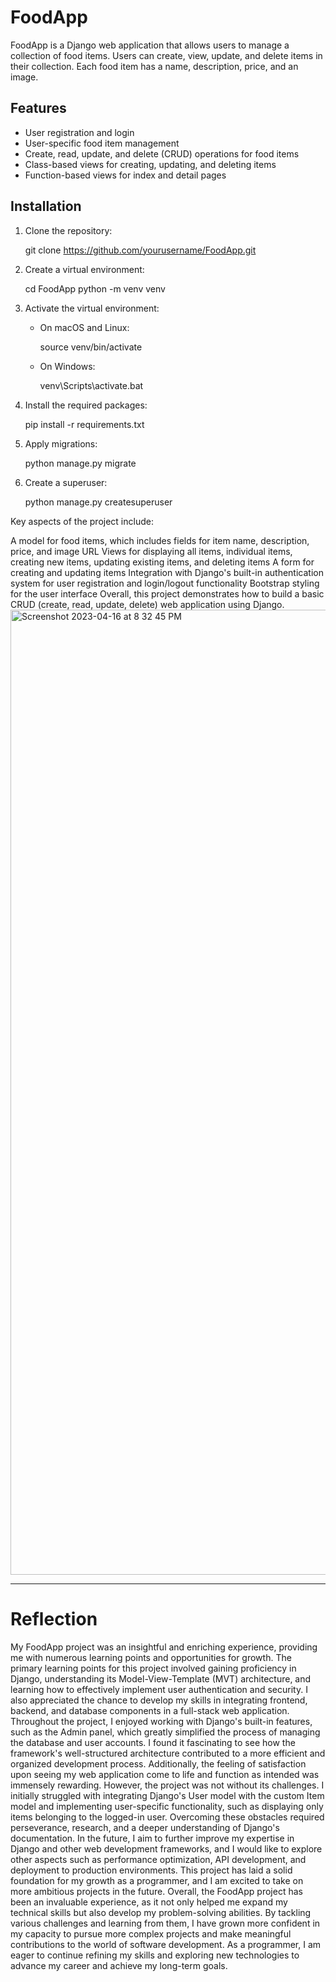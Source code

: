 # FoodApp

FoodApp is a Django web application that allows users to manage a collection of food items. Users can create, view, update, and delete items in their collection. Each food item has a name, description, price, and an image.

## Features

- User registration and login
- User-specific food item management
- Create, read, update, and delete (CRUD) operations for food items
- Class-based views for creating, updating, and deleting items
- Function-based views for index and detail pages

## Installation
1. Clone the repository:

   git clone https://github.com/yourusername/FoodApp.git

2. Create a virtual environment:

   cd FoodApp
   python -m venv venv

3. Activate the virtual environment:

   - On macOS and Linux:

     source venv/bin/activate

   - On Windows:

     venv\Scripts\activate.bat

4. Install the required packages:

   pip install -r requirements.txt

5. Apply migrations:

   python manage.py migrate

6. Create a superuser:

   python manage.py createsuperuser




Key aspects of the project include:

A model for food items, which includes fields for item name, description, price, and image URL
Views for displaying all items, individual items, creating new items, updating existing items, and deleting items
A form for creating and updating items
Integration with Django's built-in authentication system for user registration and login/logout functionality
Bootstrap styling for the user interface
Overall, this project demonstrates how to build a basic CRUD (create, read, update, delete) web application using Django.
<img width="1544" alt="Screenshot 2023-04-16 at 8 32 45 PM" src="https://user-images.githubusercontent.com/65695200/232371624-1af7a283-0602-4688-af1b-96f1f965d0d3.png">

****
# Reflection


My FoodApp project was an insightful and enriching experience, providing me with numerous learning points and opportunities for growth. The primary learning points for this project involved gaining proficiency in Django, understanding its Model-View-Template (MVT) architecture, and learning how to effectively implement user authentication and security. I also appreciated the chance to develop my skills in integrating frontend, backend, and database components in a full-stack web application.
Throughout the project, I enjoyed working with Django's built-in features, such as the Admin panel, which greatly simplified the process of managing the database and user accounts. I found it fascinating to see how the framework's well-structured architecture contributed to a more efficient and organized development process. Additionally, the feeling of satisfaction upon seeing my web application come to life and function as intended was immensely rewarding.
However, the project was not without its challenges. I initially struggled with integrating Django's User model with the custom Item model and implementing user-specific functionality, such as displaying only items belonging to the logged-in user. Overcoming these obstacles required perseverance, research, and a deeper understanding of Django's documentation.
In the future, I aim to further improve my expertise in Django and other web development frameworks, and I would like to explore other aspects such as performance optimization, API development, and deployment to production environments. This project has laid a solid foundation for my growth as a programmer, and I am excited to take on more ambitious projects in the future.
Overall, the FoodApp project has been an invaluable experience, as it not only helped me expand my technical skills but also develop my problem-solving abilities. By tackling various challenges and learning from them, I have grown more confident in my capacity to pursue more complex projects and make meaningful contributions to the world of software development. As a programmer, I am eager to continue refining my skills and exploring new technologies to advance my career and achieve my long-term goals.


